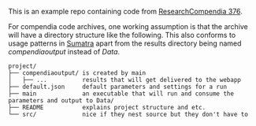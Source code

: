This is an example repo containing code from [ResearchCompendia 376](http://researchcompendia.org/compendia/376/).

For compendia code archives, one working assumption is that the archive will
have a directory structure like the following. This also conforms to usage
patterns in [Sumatra](http://pythonhosted.org/Sumatra/index.html) apart from
the results directory being named _compendiaoutput_ instead of _Data_.

```
project/
├── compendiaoutput/ is created by main
│   ├── ...          results that will get delivered to the webapp
├── default.json     default parameters and settings for a run
├── main             an executable that will run and consume the parameters and output to Data/
├── README           explains project structure and etc.
└── src/             nice if they nest source but they don't have to
```
